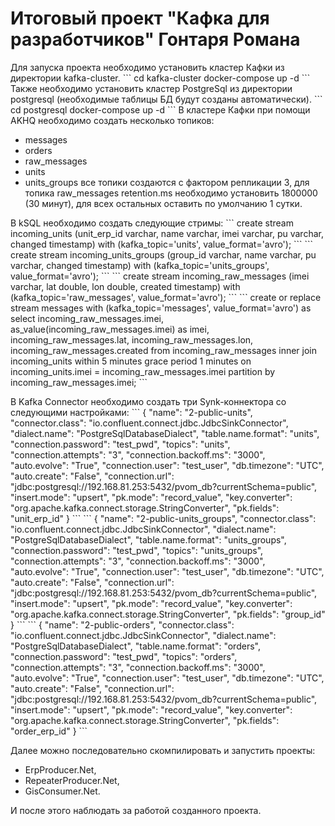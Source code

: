 # Итоговый проект "Кафка для разработчиков" Гонтаря Романа

Для запуска проекта необходимо установить кластер Кафки из директории kafka-cluster.
\```
cd kafka-cluster
docker-compose up -d
\```
Также необходимо установить кластер PostgreSql из директории postgresql (необходимые таблицы БД будут созданы автоматически).
\```
cd postgresql
docker-compose up -d
\```
В кластере Кафки при помощи AKHQ необходимо создать несколько топиков:
- messages
- orders
- raw_messages
- units
- units_groups
все топики создаются с фактором репликации 3, для топика raw_messages retention.ms необходимо установить 1800000 (30 минут), для всех остальных оставить по умолчанию 1 сутки.

В kSQL необходимо создать следующие стримы:
\```
create stream incoming_units (unit_erp_id varchar, name varchar, imei varchar, pu varchar, changed timestamp) with (kafka_topic='units', value_format='avro');
\```
\```
create stream incoming_units_groups (group_id varchar, name varchar, pu varchar, changed timestamp) with (kafka_topic='units_groups', value_format='avro');
\```
\```
create stream incoming_raw_messages (imei varchar, lat double, lon double, created timestamp) with (kafka_topic='raw_messages', value_format='avro');
\```
\```
create or replace stream messages with (kafka_topic='messages', value_format='avro') as
select
incoming_raw_messages.imei,
as_value(incoming_raw_messages.imei) as imei,
incoming_raw_messages.lat,
incoming_raw_messages.lon,
incoming_raw_messages.created
from incoming_raw_messages
inner join incoming_units within 5 minutes grace period 1 minutes on incoming_units.imei = incoming_raw_messages.imei
partition by incoming_raw_messages.imei;
\```

В Kafka Connector необходимо создать три Synk-коннектора со следующими настройками:
\```
{
  "name": "2-public-units",
  "connector.class": "io.confluent.connect.jdbc.JdbcSinkConnector",
  "dialect.name": "PostgreSqlDatabaseDialect",
  "table.name.format": "units",
  "connection.password": "test_pwd",
  "topics": "units",
  "connection.attempts": "3",
  "connection.backoff.ms": "3000",
  "auto.evolve": "True",
  "connection.user": "test_user",
  "db.timezone": "UTC",
  "auto.create": "False",
  "connection.url": "jdbc:postgresql://192.168.81.253:5432/pvom_db?currentSchema=public",
  "insert.mode": "upsert",
  "pk.mode": "record_value",
  "key.converter": "org.apache.kafka.connect.storage.StringConverter",
  "pk.fields": "unit_erp_id"
}
\```
\```
{
  "name": "2-public-units_groups",
  "connector.class": "io.confluent.connect.jdbc.JdbcSinkConnector",
  "dialect.name": "PostgreSqlDatabaseDialect",
  "table.name.format": "units_groups",
  "connection.password": "test_pwd",
  "topics": "units_groups",
  "connection.attempts": "3",
  "connection.backoff.ms": "3000",
  "auto.evolve": "True",
  "connection.user": "test_user",
  "db.timezone": "UTC",
  "auto.create": "False",
  "connection.url": "jdbc:postgresql://192.168.81.253:5432/pvom_db?currentSchema=public",
  "insert.mode": "upsert",
  "pk.mode": "record_value",
  "key.converter": "org.apache.kafka.connect.storage.StringConverter",
  "pk.fields": "group_id"
}
\```
\```
{
  "name": "2-public-orders",
  "connector.class": "io.confluent.connect.jdbc.JdbcSinkConnector",
  "dialect.name": "PostgreSqlDatabaseDialect",
  "table.name.format": "orders",
  "connection.password": "test_pwd",
  "topics": "orders",
  "connection.attempts": "3",
  "connection.backoff.ms": "3000",
  "auto.evolve": "True",
  "connection.user": "test_user",
  "db.timezone": "UTC",
  "auto.create": "False",
  "connection.url": "jdbc:postgresql://192.168.81.253:5432/pvom_db?currentSchema=public",
  "insert.mode": "upsert",
  "pk.mode": "record_value",
  "key.converter": "org.apache.kafka.connect.storage.StringConverter",
  "pk.fields": "order_erp_id"
}
\```

Далее можно последовательно скомпилировать и запустить проекты:
- ErpProducer.Net,
- RepeaterProducer.Net,
- GisConsumer.Net.

И после этого наблюдать за работой созданного проекта.